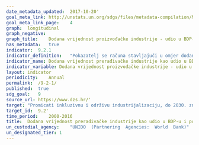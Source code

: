 ```yaml
---	
date_metadata_updated:	2017-10-20'
goal_meta_link:	http://unstats.un.org/sdgs/files/metadata-compilation/Metadata-Goal-9.pdf'
goal_meta_link_page:	4
graph:	longitudinal
graph_negative:	
graph_title:	Dodana vrijednost proizvođačke industrije - udio u BDP-u (%)
has_metadata:	true
indicator:	9.2.1
indicator_definition:	"Pokazatelj se računa stavljajući u omjer dodanu vrijednost prerađivačke industrije i bruto domaći proizvod (BDP), a ukazuje na značaj prerađivačke industrije u zemlji."
indicator_name:	Dodana vrijednost prerađivačke industrije kao udio u BDP-u i po stanovniku
indicator_variable:	Dodana vrijednost proizvođačke industrije - udio u BDP-u (%)
layout:	indicator
periodicity:	Annual
permalink:	/9-2-1/
published:	true
sdg_goal:	9
source_url:	https://www.dzs.hr/'
target:	"Promicati inkluzivnu i održivu industrijalizaciju, do 2030. značajno povećati udio zaposlenosti u industrijama i bruto domaćeg proizvoda u skladu s nacionalnim okolnostima te udvostručiti svoj udio u najmanje razvijenim zemljama"
target_id:	9.2'
time_period:	2000-2016  
title:	Dodana vrijednost prerađivačke industrije kao udio u BDP-u i po stanovniku
un_custodial_agency:	"UNIDO  (Partnering  Agencies:  World  Bank)"
un_designated_tier:	1
---	
```

